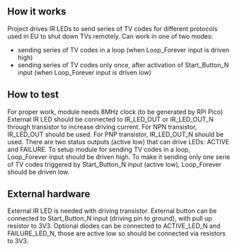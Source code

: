 ## How it works

Project drives IR LEDs to send series of TV codes for different protocols used in EU to shut down TVs remotely. Can work in one of two modes: 
- sending series of TV codes in a loop (when Loop_Forever input is driven high)
- sending series of TV codes only once, after activation of Start_Button_N input (when Loop_Forever input is driven low)

## How to test

For proper work, module needs 8MHz clock (to be generated by RPi Pico)
External IR LED should be connected to IR_LED_OUT or IR_LED_OUT_N through transistor to increase driving current. For NPN transistor, IR_LED_OUT should be used. For PNP transistor, IR_LED_OUT_N should be used.
There are two status outputs (active low) that can drive LEDs: ACTIVE and FAILURE.
To setup module for sending TV codes in a loop, Loop_Forever input should be driven high. To make it sending only one serie of TV codes triggered by Start_Button_N input (active low), Loop_Forever should be driven low.

## External hardware

External IR LED is needed with driving transistor.
External button can be connected to Start_Button_N input (driving pin to ground), with pull up resistor to 3V3.
Optional diodes can be connected to ACTIVE_LED_N and FAILURE_LED_N, those are active low so should be connected via resistors to 3V3.
